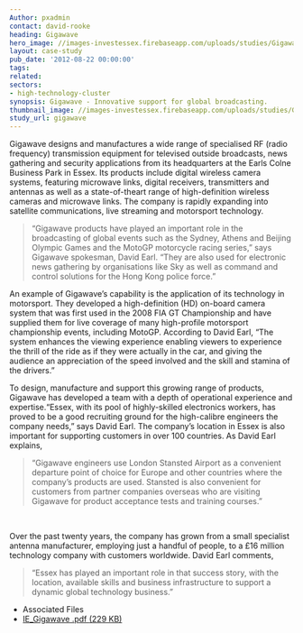 ```yaml
---
Author: pxadmin
contact: david-rooke
heading: Gigawave
hero_image: //images-investessex.firebaseapp.com/uploads/studies/Gigawave_banner.jpg
layout: case-study
pub_date: '2012-08-22 00:00:00'
tags:
related:
sectors:
- high-technology-cluster
synopsis: Gigawave - Innovative support for global broadcasting.
thumbnail_image: //images-investessex.firebaseapp.com/uploads/studies/Gigawave_Tile.jpg
study_url: gigawave
---
```


<p>
	Gigawave designs and manufactures a wide range of specialised RF (radio frequency) transmission equipment for televised outside broadcasts, news gathering and security applications from its headquarters at the Earls Colne Business Park in Essex. Its products include digital wireless camera systems, featuring microwave links, digital receivers, transmitters and antennas as well as a state-of-theart range of high-definition wireless cameras and microwave links. The company is rapidly expanding into satellite communications, live streaming and motorsport technology.</p>
<blockquote>
	<p>
		“Gigawave products have played an important role in the broadcasting of global events such as the Sydney, Athens and Beijing Olympic Games and the MotoGP motorcycle racing series,” says Gigawave spokesman, David Earl. “They are also used for electronic news gathering by organisations like Sky as well as command and control solutions for the Hong Kong police force.”</p>
</blockquote>
<p>
	An example of Gigawave’s capability is the application of its technology in motorsport. They developed a high-definition (HD) on-board camera system that was first used in the 2008 FIA GT Championship and have supplied them for live coverage of many high-profile motorsport championship events, including MotoGP. According to David Earl, “The system enhances the viewing experience enabling viewers to experience the thrill of the ride as if they were actually in the car, and giving the audience an appreciation of the speed involved and the skill and stamina of the drivers.”</p>
<p>
	To design, manufacture and support this growing range of products, Gigawave has developed a team with a depth of operational experience and expertise.“Essex, with its pool of highly-skilled electronics workers, has proved to be a good recruiting ground for the high-calibre engineers the company needs,” says David Earl. The company’s location in Essex is also important for supporting customers in over 100 countries. As David Earl explains,</p>
<blockquote>
	<p>
		“Gigawave engineers use London Stansted Airport as a convenient departure point of choice for Europe and other countries where the company’s products are used. Stansted is also convenient for customers from partner companies overseas who are visiting Gigawave for product acceptance tests and training courses.”</p>
</blockquote>
<p>
	&nbsp;</p>
<p>
	Over the past twenty years, the company has grown from a small specialist antenna manufacturer, employing just a handful of people, to a £16 million technology company with customers worldwide. David Earl comments,</p>
<blockquote>
	<p>
		“Essex has played an important role in that success story, with the location, available skills and business infrastructure to support a dynamic global technology business.”</p>
</blockquote>
   
                    
                    
<ul class="downloadable-files">                        
  <li class="header">Associated Files</li>
  <li><a href="http://docs.google.com/viewer?url=http://investessex.co.uk/uploads/studies/IE_Gigawave.pdf" alt="" class="btn ugdv_link" target="_blank">IE_Gigawave .pdf <span>(229 KB)</span></a></li>
</ul>

